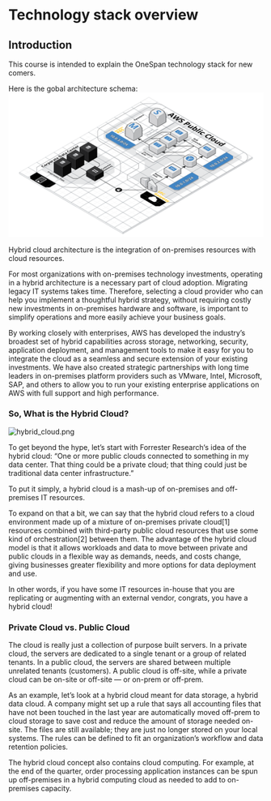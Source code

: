 # Technology stack overview

## Introduction

This course is intended to explain the OneSpan technology stack for new comers.

Here is the gobal architecture schema:
![architecture.png](https://raw.githubusercontent.com/julienlevasseur/onespan-university/master/360a9e62-8303-448e-ab43-8276b5fb0b85/architecture.png)

Hybrid cloud architecture is the integration of on-premises resources with cloud resources.

For most organizations with on-premises technology investments, operating in a hybrid architecture is a necessary part of cloud adoption. Migrating legacy IT systems takes time. Therefore, selecting a cloud provider who can help you implement a thoughtful hybrid strategy, without requiring costly new investments in on-premises hardware and software, is important to simplify operations and more easily achieve your business goals.

By working closely with enterprises, AWS has developed the industry’s broadest set of hybrid capabilities across storage, networking, security, application deployment, and management tools to make it easy for you to integrate the cloud as a seamless and secure extension of your existing investments. We have also created strategic partnerships with long time leaders in on-premises platform providers such as VMware, Intel, Microsoft, SAP, and others to allow you to run your existing enterprise applications on AWS with full support and high performance.

### So, What is the Hybrid Cloud?

![hybrid_cloud.png](https://www.backblaze.com/blog/wp-content/uploads/2018/03/hybrid-cloud.jpg)

To get beyond the hype, let’s start with Forrester Research‘s idea of the hybrid cloud: “One or more public clouds connected to something in my data center. That thing could be a private cloud; that thing could just be traditional data center infrastructure.”

To put it simply, a hybrid cloud is a mash-up of on-premises and off-premises IT resources.

To expand on that a bit, we can say that the hybrid cloud refers to a cloud environment made up of a mixture of on-premises private cloud[1] resources combined with third-party public cloud resources that use some kind of orchestration[2] between them. The advantage of the hybrid cloud model is that it allows workloads and data to move between private and public clouds in a flexible way as demands, needs, and costs change, giving businesses greater flexibility and more options for data deployment and use.

In other words, if you have some IT resources in-house that you are replicating or augmenting with an external vendor, congrats, you have a hybrid cloud!

### Private Cloud vs. Public Cloud

The cloud is really just a collection of purpose built servers. In a private cloud, the servers are dedicated to a single tenant or a group of related tenants. In a public cloud, the servers are shared between multiple unrelated tenants (customers). A public cloud is off-site, while a private cloud can be on-site or off-site — or on-prem or off-prem.

As an example, let’s look at a hybrid cloud meant for data storage, a hybrid data cloud. A company might set up a rule that says all accounting files that have not been touched in the last year are automatically moved off-prem to cloud storage to save cost and reduce the amount of storage needed on-site. The files are still available; they are just no longer stored on your local systems. The rules can be defined to fit an organization’s workflow and data retention policies.

The hybrid cloud concept also contains cloud computing. For example, at the end of the quarter, order processing application instances can be spun up off-premises in a hybrid computing cloud as needed to add to on-premises capacity.
